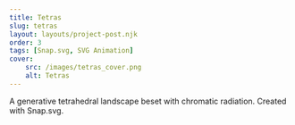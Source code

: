 ```yaml
---
title: Tetras
slug: tetras
layout: layouts/project-post.njk
order: 3
tags: [Snap.svg, SVG Animation]
cover:
    src: /images/tetras_cover.png
    alt: Tetras
---
```

A generative tetrahedral landscape beset with chromatic radiation. Created with Snap.svg.
